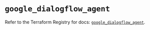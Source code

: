 # `google_dialogflow_agent`

Refer to the Terraform Registry for docs: [`google_dialogflow_agent`](https://registry.terraform.io/providers/hashicorp/google-beta/6.18.1/docs/resources/google_dialogflow_agent).
